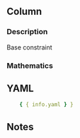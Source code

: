 ## Column

### Description

Base constraint

### Mathematics

## YAML

```yaml
    { { info.yaml } }
```

## Notes

